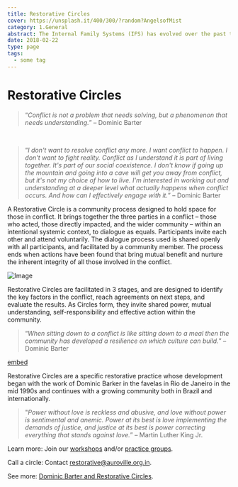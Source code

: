 ```yaml
---
title: Restorative Circles
cover: https://unsplash.it/400/300/?random?AngelsofMist
category: 1.General
abstract: The Internal Family Systems (IFS) has evolved over the past twenty years into a comprehensive approach that includes guidelines for working with individuals, couples, and families. The IFS Model represents a new synthesis of two already-existing paradigms - systems thinking and the multiplicity of the mind. It brings concepts and methods from the structural, strategic, narrative, and Bowenian schools of family therapy.
date: 2018-02-22
type: page
tags:
  - some tag
---
```


# Restorative Circles

> “_Conflict is not a problem that needs solving, but a phenomenon that needs understanding._” – Dominic Barter

<br />

> “_I don't want to resolve conflict any more. I want conflict to happen. I don't want to fight reality. Conflict as I understand it is part of living together. It's part of our social coexistence. I don't know if going up the mountain and going into a cave will get you away from conflict, but it's not my choice of how to live. I'm interested in working out and understanding at a deeper level what actually happens when conflict occurs. And how can I effectively engage with it._” – Dominic Barter

A Restorative Circle is a community process designed to hold space for those in conflict. It brings together the three parties in a conflict – those who acted, those directly impacted, and the wider community – within an intentional systemic context, to dialogue as equals. Participants invite each other and attend voluntarily. The dialogue process used is shared openly with all participants, and facilitated by a community member. The process ends when actions have been found that bring mutual benefit and nurture the inherent integrity of all those involved in the conflict.

![Image](/content-assets/restorative-circles/rc_800X561.jpg)

Restorative Circles are facilitated in 3 stages, and are designed to identify the key factors in the conflict, reach agreements on next steps, and evaluate the results. As Circles form, they invite shared power, mutual understanding, self-responsibility and effective action within the community.

> “_When sitting down to a conflict is like sitting down to a meal then the community has developed a resilience on which culture can build._” – Dominic Barter

[embed](https://www.youtube.com/watch?v=kqBM5Xr5VfI)

Restorative Circles are a specific restorative practice whose development began with the work of Dominic Barker in the favelas in Rio de Janeiro in the mid 1990s and continues with a growing community both in Brazil and internationally.

> "_Power without love is reckless and abusive, and love without power is sentimental and anemic. Power at its best is love implementing the demands of justice, and justice at its best is power correcting everything that stands against love._” – Martin Luther King Jr.

Learn more: Join our [workshops](/) and/or [practice groups](/).

Call a circle: Contact [restorative@auroville.org.in](mailto:restorative@auroville.org.in).

See more: [Dominic Barter and Restorative Circles](http://www.restorativecircles.org/).

